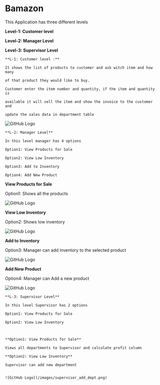 # Bamazon

This Application has three different levels

**Level-1: Customer level**

**Level-2: Manager Level**

**Level-3: Supervisor Level**



	**L-1: Customer level :**

	It shows the list of products to customer and ask witch item and how many 

	of that product they would like to buy.

	Customer enter the item number and quantity, if the item and quantity is 

	available it will sell the item and show the invoice to the customer and 

	update the sales data in department table


![GitHub Logo](/images/customerBuy.png)


	**L-2: Manager Level**

	In this level manager has 4 options 

	Option1: View Products for Sale

	Option2: View Low Inventory

	Option3: Add to Inventory

	Option4: Add New Product


**View Products for Sale**

Option1: Shows all the products


![GitHub Logo](/images/managerview.png)


**View Low Inventory**

Option2: Shows low inventory


![GitHub Logo](/images/manager_low_invntory_view.png)


**Add to Inventory**

Option3: Manager can add inventory to the selected product


![GitHub Logo](/images/manager_add_inventory.png)


**Add New Product**

Option4: Manager can Add a new product 


![GitHub Logo](/images/manager_add_product.png)



	**L-3: Supervisor Level**

	In this level Supervisor has 2 options 

	Option1: View Products for Sale

	Option2: View Low Inventory

	

	**Option1: View Products for Sale**
	
	Views all departments to Supervisor and calculate profit column
	

<!-- 	![GitHub Logo](/images/supervisor_add_dept.png) -->

	
	**Option2: View Low Inventory**

	Supervisor can add new department 
	

	![GitHub Logo](/images/supervisor_add_dept.png)












